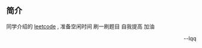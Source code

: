 ## 简介

同学介绍的 [leetcode](https://leetcode.com/problems) , 准备空闲时间 刷一刷题目 自我提高 加油
<p style="text-align:right;">--lqq </p> 
